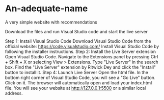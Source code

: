 # An-adequate-name
A very simple website with recommendations

Download the files and run Visual Studio code and start the live server

Step 1: Install Visual Studio Code
Download Visual Studio Code from the official website: https://code.visualstudio.com/
Install Visual Studio Code by following the installer instructions.
Step 2: Install the Live Server extension
Open Visual Studio Code.
Navigate to the Extensions panel by pressing Ctrl + Shift + X or selecting View > Extensions.
Type "Live Server" in the search box.
Find the "Live Server" extension by Ritwick Dey and click the "Install" button to install it.
Step 4: Launch Live Server
Open the html file.
In the bottom right corner of Visual Studio Code, you will see a "Go Live" button. Click on it.
The browser will automatically open and load your index.html file. You will see your website at http://127.0.0.1:5500 or a similar local address.
